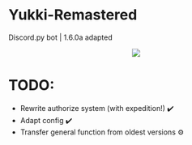 # Yukki-Remastered
Discord.py bot | 1.6.0a adapted 

<p align="center">
    <img src="https://sun9-53.userapi.com/impf/3_h6UiCocN0BxYTYwIaK4tj-rDuqEYvaocunzg/zf2vR9rDIS8.jpg?size=639x517&quality=96&proxy=1&sign=27713f7204c1bfc8496d601a190fcd2c&type=album">
</p>

# TODO:
- Rewrite authorize system (with expedition!) ✔️
- Adapt config ✔️
- Transfer general function from oldest versions ⚙️
